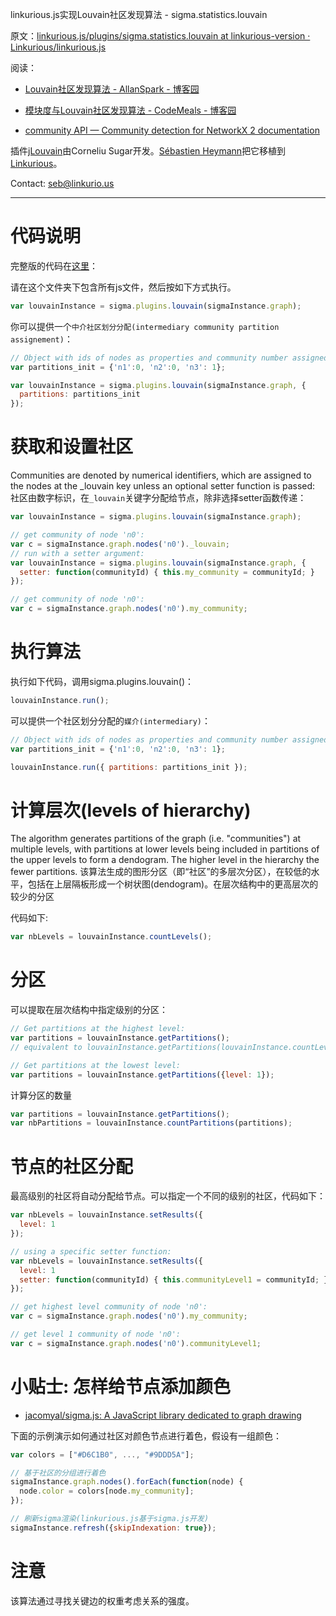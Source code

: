 

linkurious.js实现Louvain社区发现算法 - sigma.statistics.louvain

原文：[linkurious.js/plugins/sigma.statistics.louvain at linkurious-version · Linkurious/linkurious.js ](https://github.com/Linkurious/linkurious.js/tree/linkurious-version/plugins/sigma.statistics.louvain)

阅读：

* [Louvain社区发现算法 - AllanSpark - 博客园 ](http://www.cnblogs.com/allanspark/p/4197980.html)

* [模块度与Louvain社区发现算法 - CodeMeals - 博客园 ](http://www.cnblogs.com/fengfenggirl/p/louvain.html)
* [community API — Community detection for NetworkX 2 documentation ](http://perso.crans.org/aynaud/communities/api.html)


插件[jLouvain](https://github.com/upphiminn/jLouvain)由Corneliu Sugar开发。[Sébastien Heymann](https://github.com/sheymann)把它移植到[Linkurious](https://github.com/Linkurious)。

Contact: seb@linkurio.us

-----

# 代码说明

完整版的代码在[这里](https://github.com/Linkurious/linkurious.js/blob/linkurious-version/examples/plugin-louvain.html)：

请在这个文件夹下包含所有js文件，然后按如下方式执行。

```js
var louvainInstance = sigma.plugins.louvain(sigmaInstance.graph);
```

你可以提供一个`中介社区划分分配(intermediary community partition assignement)`：

```js
// Object with ids of nodes as properties and community number assigned as value.
var partitions_init = {'n1':0, 'n2':0, 'n3': 1};

var louvainInstance = sigma.plugins.louvain(sigmaInstance.graph, {
  partitions: partitions_init
});
```

# 获取和设置社区

Communities are denoted by numerical identifiers, which are assigned to the nodes at the _louvain key unless an optional setter function is passed:
社区由数字标识，在`_louvain`关键字分配给节点，除非选择setter函数传递：

```js
var louvainInstance = sigma.plugins.louvain(sigmaInstance.graph);

// get community of node 'n0': 
var c = sigmaInstance.graph.nodes('n0')._louvain;
// run with a setter argument:
var louvainInstance = sigma.plugins.louvain(sigmaInstance.graph, {
  setter: function(communityId) { this.my_community = communityId; }
});

// get community of node 'n0': 
var c = sigmaInstance.graph.nodes('n0').my_community;
```

# 执行算法

执行如下代码，调用sigma.plugins.louvain()：
```js
louvainInstance.run();
```
可以提供一个社区划分分配的`媒介(intermediary)`：

```js
// Object with ids of nodes as properties and community number assigned as value.
var partitions_init = {'n1':0, 'n2':0, 'n3': 1};

louvainInstance.run({ partitions: partitions_init });
```
# 计算层次(levels of hierarchy)

The algorithm generates partitions of the graph (i.e. "communities") at multiple levels, with partitions at lower levels being included in partitions of the upper levels to form a dendogram. The higher level in the hierarchy the fewer partitions.
该算法生成的图形分区（即“社区”的多层次分区），在较低的水平，包括在上层隔板形成一个树状图(dendogram)。在层次结构中的更高层次的较少的分区

代码如下:

```js
var nbLevels = louvainInstance.countLevels();
```

# 分区

可以提取在层次结构中指定级别的分区：

```js
// Get partitions at the highest level:
var partitions = louvainInstance.getPartitions();
// equivalent to louvainInstance.getPartitions(louvainInstance.countLevels())

// Get partitions at the lowest level:
var partitions = louvainInstance.getPartitions({level: 1});
```

计算分区的数量
```js
var partitions = louvainInstance.getPartitions();
var nbPartitions = louvainInstance.countPartitions(partitions);
```

# 节点的社区分配

最高级别的社区将自动分配给节点。可以指定一个不同的级别的社区，代码如下：
```js
var nbLevels = louvainInstance.setResults({
  level: 1
});

// using a specific setter function:
var nbLevels = louvainInstance.setResults({
  level: 1
  setter: function(communityId) { this.communityLevel1 = communityId; }
});

// get highest level community of node 'n0': 
var c = sigmaInstance.graph.nodes('n0').my_community;

// get level 1 community of node 'n0': 
var c = sigmaInstance.graph.nodes('n0').communityLevel1;
```
# 小贴士: 怎样给节点添加颜色

* [jacomyal/sigma.js: A JavaScript library dedicated to graph drawing ](https://github.com/jacomyal/sigma.js)

下面的示例演示如何通过社区对颜色节点进行着色，假设有一组颜色：
```js
var colors = ["#D6C1B0", ..., "#9DDD5A"];

// 基于社区的分组进行着色
sigmaInstance.graph.nodes().forEach(function(node) {
  node.color = colors[node.my_community];
});

// 刷新sigma渲染(linkurious.js基于sigma.js开发)
sigmaInstance.refresh({skipIndexation: true});
```

# 注意

该算法通过寻找关键边的权重考虑关系的强度。